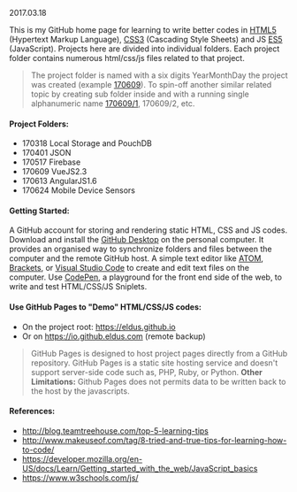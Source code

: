2017.03.18

This is my GitHub home page for learning to write better codes in [HTML5](https://en.wikipedia.org/wiki/HTML5) (Hypertext Markup Language), [CSS3](https://en.wikipedia.org/wiki/Cascading_Style_Sheets#CSS_3) (Cascading Style Sheets) and JS [ES5](https://en.wikipedia.org/wiki/ECMAScript#5th_Edition) (JavaScript). Projects here are divided into individual folders. Each project folder contains numerous html/css/js files related to that project.

> The project folder is named with a six digits YearMonthDay the project was created (example [170609](https://github.com/eldus/eldus.github.io/tree/master/170909)). To spin-off another similar related topic by creating sub folder inside and with a running single alphanumeric name [170609/1](https://github.com/eldus/eldus.github.io/tree/master/170609/1), 170609/2, etc.

#### Project Folders:
* 170318 Local Storage and PouchDB
* 170401 JSON
* 170517 Firebase
* 170609 VueJS2.3
* 170613 AngularJS1.6
* 170624 Mobile Device Sensors

#### Getting Started:
A GitHub account for storing and rendering static HTML, CSS and JS codes. Download and install the [GitHub Desktop](https://desktop.github.com) on the personal computer. It provides an organised way to synchronize folders and files between the computer and the remote GitHub host. A simple text editor like [ATOM](https://atom.io), [Brackets](https://brackets.io), or [Visual Studio Code](https://code.visualstudio.com) to create and edit text files on the computer. Use [CodePen](https://codepen.io/pen/), a playground for the front end side of the web, to write and test HTML/CSS/JS Sniplets.

#### Use GitHub Pages to "Demo" HTML/CSS/JS codes:
* On the project root: https://eldus.github.io
* Or on https://io.github.eldus.com (remote backup)

> GitHub Pages is designed to host project pages directly from a GitHub repository. GitHub Pages is a static site hosting service and doesn't support server-side code such as, PHP, Ruby, or Python. **Other Limitations:** Github Pages does not permits data to be written back to the host by the javascripts.

#### References:
* http://blog.teamtreehouse.com/top-5-learning-tips
* http://www.makeuseof.com/tag/8-tried-and-true-tips-for-learning-how-to-code/
* https://developer.mozilla.org/en-US/docs/Learn/Getting_started_with_the_web/JavaScript_basics
* https://www.w3schools.com/js/
